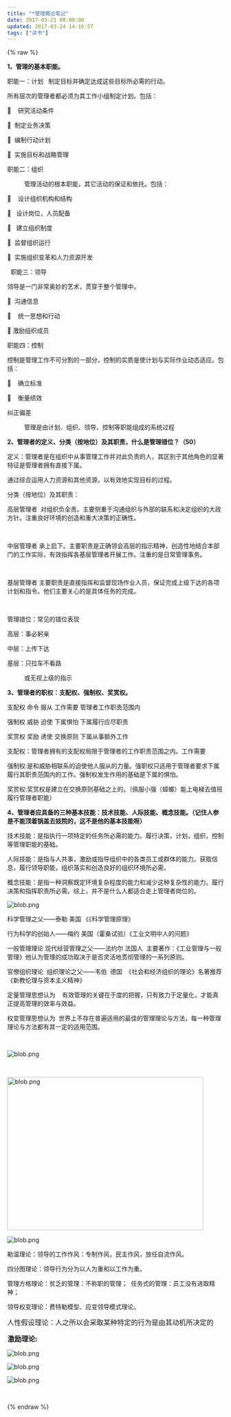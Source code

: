 ```yaml
---
title: "*管理概论笔记"
date: 2017-03-21 08:00:00
updated: 2017-03-24 14:16:57
tags: ["读书"]
---
```

{% raw %}
<p><strong>1、管理的基本职能。</strong></p><p>职能一：计划 &nbsp; 制定目标并确定达成这些目标所必需的行动。</p><p>所有层次的管理者都必须为其工作小组制定计划。包括：</p><p><span class="Apple-tab-span" style="white-space:pre">	</span>研究活动条件</p><p><span class="Apple-tab-span" style="white-space:pre">	</span>制定业务决策</p><p><span class="Apple-tab-span" style="white-space:pre">	</span>编制行动计划</p><p><span class="Apple-tab-span" style="white-space:pre">	</span>实施目标和战略管理</p><p>职能二：组织</p><p>&nbsp; &nbsp; &nbsp; &nbsp; &nbsp; 管理活动的根本职能，其它活动的保证和依托。包括：</p><p><span class="Apple-tab-span" style="white-space:pre">	</span>设计组织机构和结构</p><p><span class="Apple-tab-span" style="white-space:pre">	</span>设计岗位，人员配备</p><p><span class="Apple-tab-span" style="white-space:pre">	</span>建立组织制度</p><p><span class="Apple-tab-span" style="white-space:pre">	</span>监督组织运行</p><p><span class="Apple-tab-span" style="white-space:pre">	</span>实施组织变革和人力资源开发</p><p>&nbsp; 职能三：领导</p><p>领导是一门非常奥妙的艺术，贯穿于整个管理中。</p><p><span class="Apple-tab-span" style="white-space:pre">	</span>沟通信息</p><p><span class="Apple-tab-span" style="white-space:pre">	</span>统一思想和行动</p><p><span class="Apple-tab-span" style="white-space:pre">	</span>激励组织成员</p><p>职能四：控制</p><p>控制是管理工作不可分割的一部分，控制的实质是使计划与实际作业动态适应。包括：</p><p><span class="Apple-tab-span" style="white-space:pre">	</span>确立标准</p><p><span class="Apple-tab-span" style="white-space:pre">	</span>衡量绩效</p><p>纠正偏差</p><p>&nbsp; &nbsp; &nbsp; &nbsp; &nbsp; 管理是由计划、组织、领导、控制等职能组成的系统过程 &nbsp;&nbsp;</p><p><strong>2、管理者的定义、分类（按地位）及其职责，什么是管理错位？（50）</strong></p><p>定义：管理者是在组织中从事管理工作并对此负责的人，其区别于其他角色的显著特征是管理者拥有直接下属。</p><p>通过综合运用人力资源和其他资源，以有效地实现目标的过程。</p><p>分类（按地位）及其职责：</p><p>高层管理者 &nbsp;对组织负全责。主要侧重于沟通组织与外部的联系和决定组织的大政方针。注重良好环境的创造和重大决策的正确性。</p><p>&nbsp;</p><p>中层管理者 承上启下。主要职责是正确领会高层的指示精神，创造性地结合本部门的工作实际，有效指挥各基层管理者开展工作。注重的是日常管理事务。</p><p>&nbsp;</p><p>基层管理者 主要职责是直接指挥和监督现场作业人员，保证完成上级下达的各项计划和指令。他们主要关心的是具体任务的完成。</p><p><br/></p><p>管理错位：常见的错位表现</p><p>高层：事必躬亲</p><p>中层：上传下达</p><p>基层：只拉车不看路</p><p>&nbsp; &nbsp; &nbsp; &nbsp; &nbsp; 或无视上级的指示</p><p><strong>3、管理者的职权：支配权、强制权、奖赏权。</strong></p><p>支配权 命令 服从 工作需要 管理者工作职责范围内</p><p>强制权 威胁 迫使 下属惧怕 下属履行应尽职责</p><p>奖赏权 奖励 诱使 交换原则 下属从事额外工作</p><p>支配权：管理者拥有的支配权局限于管理者的工作职责范围之内。工作需要</p><p>强制权:是和威胁相联系的迫使他人服从的力量。强职权只适用于管理者要求下属履行其职责范围内的工作。强制权发生作用的基础是下属的惧怕。</p><p>奖赏权:奖赏权是建立在交换原则基础之上的。（佩服小强（蟑螂）能上电梯去值班履行管理者职能）</p><p><strong>4、管理者应具备的三种基本技能：技术技能、人际技能、概念技能。（记住人参是不能顶着锅盖去妓院的，这不是他的基本技能呀）</strong></p><p>技术技能：是指执行一项特定的任务所必需的能力。履行决策，计划，组织，控制等管理职能的基础。　　　</p><p>人际技能：是指与人共事，激励或指导组织中的各类员工或群体的能力。获取信息，履行领导职能，组织落实和创造良好的组织环境所必需。　　　</p><p>概念技能：是指一种洞察既定环境复杂程度的能力和减少这种复杂性的能力。履行决策和指挥职责所必需。综上，并不是什么人都适合走上管理者岗位的。</p><p><img src="/uploads/ueditor/php/upload/image/20170320/1489982550.png" title="1489982550.png" alt="blob.png"/></p><p>科学管理之父——泰勒 美国 《《科学管理原理》</p><p>行为科学的创始人——梅约 美国（霍桑试验）《工业文明中人的问题》</p><p>一般管理理论 现代经营管理之父——法约尔 法国人 &nbsp;主要著作：《工业管理与一般管理》他认为管理的成功取决于是否灵活地贯彻管理的一系列原则。</p><p>官僚组织理论 &nbsp;组织理论之父——韦伯 &nbsp;德国 &nbsp;《社会和经济组织的理论》名著推荐 《新教伦理与资本主义精神》</p><p>定量管理思想认为 &nbsp; &nbsp;有效管理的关键在于度的把握，只有致力于定量化，才能真正提高管理的效率与效益。&nbsp;</p><p>权变管理思想认为 &nbsp;世界上不存在普遍适用的最佳的管理理论与方法，每一种管理理论与方法都有其一定的适用范围。</p><p><br/></p><p><img src="/uploads/ueditor/php/upload/image/20170320/1489982657.png" title="1489982657.png" alt="blob.png"/></p><p><br/></p><p><img src="/uploads/ueditor/php/upload/image/20170320/1489982682.png" title="1489982682.png" alt="blob.png" width="456" height="355" style="width: 456px; height: 355px;"/></p><p><img src="/uploads/ueditor/php/upload/image/20170320/1489982745.png" title="1489982745.png" alt="blob.png"/></p><p>勒温理论：领导的工作作风：专制作风，民主作风，放任自流作风。 &nbsp;</p><p>四分图理论：领导行为分为以人为重和以工作为重。 &nbsp;</p><p>管理方格理论：贫乏的管理：不称职的管理； &nbsp;任务式的管理：员工没有进取精神；&nbsp;</p><p>领导权变理论：费特勒模型、应变领导模式理论。</p><p><span style="font-size:16px;font-family:宋体">人性假设理论：人之所以会采取某种特定的行为是由其动机所决定的</span><span style="font-size:16px;font-family:宋体"></span></p><p><img src="/uploads/ueditor/php/upload/image/20170320/1489982807.png" title="1489982807.png" alt="blob.png" width="1" height="1" style="width: 1px; height: 1px;"/><strong><span style="font-size:16px;font-family:宋体">激励理论:</span></strong></p><p><img src="/uploads/ueditor/php/upload/image/20170320/1489982807.png" title="1489982807.png" alt="blob.png"/><br/></p><p><img src="/uploads/ueditor/php/upload/image/20170320/1489982900.png" title="1489982900.png" alt="blob.png"/></p><p><img src="/uploads/ueditor/php/upload/image/20170320/1489982914.png" title="1489982914.png" alt="blob.png"/></p><p><br/></p>
{% endraw %}
